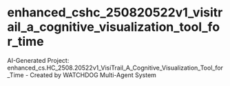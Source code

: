 # enhanced_cshc_250820522v1_visitrail_a_cognitive_visualization_tool_for_time
AI-Generated Project: enhanced_cs.HC_2508.20522v1_VisiTrail_A_Cognitive_Visualization_Tool_for_Time - Created by WATCHDOG Multi-Agent System
